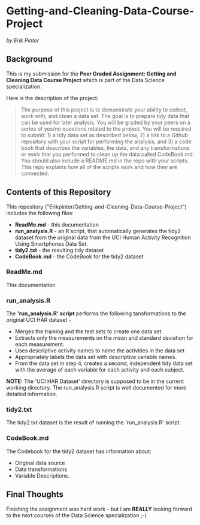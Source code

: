 # Getting-and-Cleaning-Data-Course-Project
_by Erik Pinter_

## Background
This is my submission for the **Peer Graded Assignment: Getting and Cleaning Data Course Project** which is part of the Data Science specialization.

Here is the description of the project:
> The purpose of this project is to demonstrate your ability to collect, work with, and clean a data set. The goal is to prepare tidy data that can be used for later analysis. You will be graded by your peers on a series of yes/no questions related to the project. You will be required to submit: 1) a tidy data set as described below, 2) a link to a Github repository with your script for performing the analysis, and 3) a code book that describes the variables, the data, and any transformations or work that you performed to clean up the data called CodeBook.md. You should also include a README.md in the repo with your scripts. This repo explains how all of the scripts work and how they are connected.

## Contents of this Repository

This repository ("Erikpinter/Getting-and-Cleaning-Data-Course-Project") includes the following files:
* **ReadMe.md** - this documentation
* **run_analysis.R** - an R script, that automatically generates the tidy2 dataset from the original data from the UCI Human Activity Recognition Using Smartphones Data Set.
* **tidy2.txt** - the resulting tidy dataset
* **CodeBook.md** - the CodeBook for the tidy2 dataset

### ReadMe.md
This documentation.

### run_analysis.R
The **'run_analysis.R' script** performs the following tansformations to the original UCI HAR dataset - 

* Merges the training and the test sets to create one data set.
* Extracts only the measurements on the mean and standard deviation for each measurement.
* Uses descriptive activity names to name the activities in the data set
* Appropriately labels the data set with descriptive variable names.
* From the data set in step 4, creates a second, independent tidy data set with the average of each variable for each activity and each subject. 

**NOTE:** The 'UCI HAR Dataset' directory is supposed to be in the current working directory. The run_analysis.R script is well documented for more detailed information.

### tidy2.txt
The tidy2.txt dataset is the result of running the 'run_analysis.R' script.

### CodeBook.md
The Codebook for the tidy2 dataset has information about:
* Original data source
* Data transformations
* Variable Descriptions.

## Final Thoughts
Finishing ths assignment was hard work - but I am **REALLY** looking forward to the next courses of the Data Science specialization ;-)
